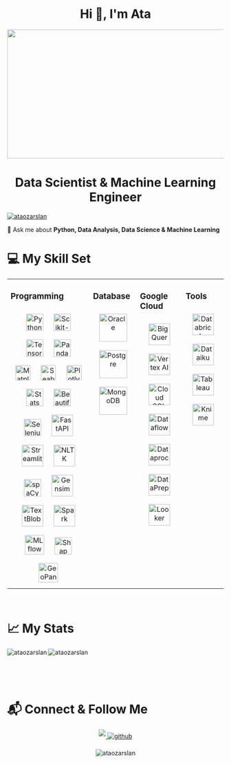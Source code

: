 <h1 align="center">Hi 👋, I'm Ata</h1>
<div align="center">
  <img src="https://media.giphy.com/media/dWesBcTLavkZuG35MI/giphy.gif" width="600" height="300"/>
</div>
<h1 align="center">Data Scientist & Machine Learning Engineer</h1>

<p align="left"> <a href="https://github.com/ryo-ma/github-profile-trophy"><img src="https://github-profile-trophy.vercel.app/?username=ataozarslan" alt="ataozarslan" /></a> </p>

💬 Ask me about **Python, Data Analysis, Data Science & Machine Learning**

# 💻 My Skill Set

<table><tr><td valign="top" width="30%">

### Programming  
<div align="center">  
<a href="https://www.python.org/" target="_blank"><img style="margin: 10px" src="https://profilinator.rishav.dev/skills-assets/python-original.svg" alt="Python" height="40" /></a>
<a href="https://scikit-learn.org/stable/" target="_blank"><img style="margin: 10px" src="https://upload.wikimedia.org/wikipedia/commons/thumb/0/05/Scikit_learn_logo_small.svg/2560px-Scikit_learn_logo_small.svg.png" alt="Scikit-Learn" height="40" /></a>
<a href="https://www.tensorflow.org/" target="_blank"><img style="margin: 10px" src="https://www.gstatic.com/devrel-devsite/prod/vad6bef05f1c1d3cacb007960942dc48893aaf1a38ae980a20397fbe9c6e1061d/tensorflow/images/lockup.svg" alt="Tensorflow" height="40" /></a>
<a href="https://pandas.pydata.org/" target="_blank"><img style="margin: 10px" src="https://pandas.pydata.org/static/img/pandas_white.svg" alt="Pandas" height="40" /></a>
<a href="https://matplotlib.org/" target="_blank"><img style="margin: 10px" src="https://matplotlib.org/_static/logo_dark.svg" alt="Matplotlib" height="35" /></a>
<a href="https://seaborn.pydata.org/" target="_blank"><img style="margin: 10px" src="https://seaborn.pydata.org/_static/logo-wide-lightbg.svg" alt="Seaborn" height="35" /></a>
<a href="https://plotly.com/" target="_blank"><img style="margin: 10px" src="https://images.prismic.io/plotly-marketing-website-2/69e12d6a-fb65-4b6e-8423-9465a29c6028_plotly-logo-lg.png?auto=compress%2Cformat&fit=max&w=256" alt="Plotly" height="35" /></a>
<a href="https://www.statsmodels.org/stable/index.html" target="_blank"><img style="margin: 10px" src="https://www.statsmodels.org/stable/_images/statsmodels-logo-v2-horizontal.svg" alt="Statsmodels" height="40" /></a>
<a href="https://beautiful-soup-4.readthedocs.io/en/latest/" target="_blank"><img style="margin: 10px" src="https://browserstack.wpenginepowered.com/wp-content/uploads/2023/06/What-is-Beautiful-Soup-1-250x85.png" alt="BeautifulSoup4" height="40" /></a>
<a href="https://selenium-python.readthedocs.io/" target="_blank"><img style="margin: 10px" src="https://raw.githubusercontent.com/detain/svg-logos/780f25886640cef088af994181646db2f6b1a3f8/svg/selenium-logo.svg" alt="Selenium" height="40" /></a>
<a href="https://fastapi.tiangolo.com/" target="_blank"><img style="margin: 10px" src="https://upload.wikimedia.org/wikiversity/en/thumb/8/8c/FastAPI_logo.png/640px-FastAPI_logo.png" alt="FastAPI" height="50" /></a>
<a href="https://streamlit.io/" target="_blank"><img style="margin: 10px" src="https://streamlit.io/images/brand/streamlit-logo-secondary-colormark-lighttext.svg" alt="Streamlit" height="50" /></a>
<a href="https://www.nltk.org/" target="_blank"><img style="margin: 10px" src="https://miro.medium.com/v2/resize:fit:592/1*YM2HXc7f4v02pZBEO8h-qw.png" alt="NLTK" height="50" /></a>
<a href="https://spacy.io/" target="_blank"><img style="margin: 10px" src="https://upload.wikimedia.org/wikipedia/commons/thumb/8/88/SpaCy_logo.svg/1024px-SpaCy_logo.svg.png" alt="spaCy" height="40" /></a>
<a href="https://radimrehurek.com/gensim/" target="_blank"><img style="margin: 10px" src="https://radimrehurek.com/gensim/_images/gensim_logo_positive_complete_tb.png" alt="Gensim" height="50" /></a>
<a href="https://textblob.readthedocs.io/en/dev/" target="_blank"><img style="margin: 10px" src="https://diamond-thumbnails.s3.us-west-2.amazonaws.com/thinkbigcms/Product/logo/0643d8c9-2d6f-4305-8733-cd96b8557578.png?hash=350304961fe86c1de39bf5fbc025f1ea" alt="TextBlob" height="50" /></a>
<a href="https://spark.apache.org/" target="_blank"><img style="margin: 10px" src="https://upload.wikimedia.org/wikipedia/commons/thumb/f/f3/Apache_Spark_logo.svg/1200px-Apache_Spark_logo.svg.png" alt="Spark" height="50" /></a>
<a href="https://mlflow.org/" target="_blank"><img style="margin: 10px" src="https://mlflow.org/images/MLflow-logo-final-white-TM.png" alt="MLflow" height="45" /></a>
<a href="https://shap.readthedocs.io/en/latest/" target="_blank"><img style="margin: 10px" src="https://user-images.githubusercontent.com/38404461/65588818-7734b500-df88-11e9-907c-a0bc0c0fdfc1.png" alt="Shap" height="40" /></a>
<a href="https://geopandas.org/en/stable/" target="_blank"><img style="margin: 10px" src="https://geopandas.org/en/stable/_static/geopandas_logo_web.svg" alt="GeoPandas" height="45" /></a>
</div>
</td><td valign="top" width="5%">

### Database  
<div align="center">
<a href="https://www.oracle.com/" target="_blank"><img style="margin: 10px" src="https://profilinator.rishav.dev/skills-assets/oracle-original.svg" alt="Oracle" height="65" /></a>
<a href="https://www.postgresql.org/" target="_blank"><img style="margin: 10px" src="https://upload.wikimedia.org/wikipedia/commons/thumb/2/29/Postgresql_elephant.svg/1985px-Postgresql_elephant.svg.png" alt="Postgre" height="65" /></a>
<a href="https://www.mongodb.com/" target="_blank"><img style="margin: 10px" src="https://profilinator.rishav.dev/skills-assets/mongodb-original-wordmark.svg" alt="MongoDB" height="65" /></a>
</div>
</td><td valign="top" width="15%">

### Google Cloud  
<div align="center">
<a href="https://cloud.google.com/bigquery/" target="_blank"><img style="margin: 10px" src="https://semtr.com/blog/wp-content/uploads/2020/12/big.png" alt="BigQuery" height="50" /></a>
<a href="https://cloud.google.com/vertex-ai/" target="_blank"><img style="margin: 10px" src="https://static.wixstatic.com/media/ae2a18_da5e51a6483b46a4add6e7b5f44c4ec2~mv2.jpg/v1/fill/w_640,h_430,al_c,q_80,usm_0.66_1.00_0.01,enc_auto/ae2a18_da5e51a6483b46a4add6e7b5f44c4ec2~mv2.jpg" alt="Vertex AI" height="50" /></a>
<a href="https://cloud.google.com/sql/" target="_blank"><img style="margin: 10px" src="https://miro.medium.com/v2/resize:fit:1200/0*sbUQaEbEVSXuZDs3.png" alt="Cloud SQL" height="50" /></a>
<a href="https://cloud.google.com/dataflow/" target="_blank"><img style="margin: 10px" src="https://devio2023-media.developers.io/wp-content/uploads/2020/10/gcp-eyecatch-dataflow_1200x630.png" alt="Dataflow" height="50" /></a>
<a href="https://cloud.google.com/dataproc/" target="_blank"><img style="margin: 10px" src="https://www.qlik.com/de-de/-/media/images/global-us/site-content/products/google-cloud-platform/cloud-dataproc-2x.png?rev=-1&h=302&w=319&hash=B5D6E6779A9DE99C53C4FCE7E607A5CF&dpr=1" alt="Dataproc" height="50" /></a>
<a href="https://cloud.google.com/dataprep/" target="_blank"><img style="margin: 10px" src="https://miro.medium.com/v2/resize:fit:1184/1*EdqAlNzJvuEbRsGWLgnCrg.png" alt="DataPrep" height="50" /></a>
<a href="https://cloud.google.com/looker/" target="_blank"><img style="margin: 10px" src="https://mma.prnewswire.com/media/1192823/Looker_Logo_Horizontal_FullColor_Logo.jpg?p=facebook" alt="Looker" height="50" /></a>
</div>
</td><td valign="top" width="8%">

### Tools
<div align="center">
<a href="https://www.databricks.com/" target="_blank"><img style="margin: 10px" src="https://www.databricks.com/wp-content/uploads/2020/04/og-databricks.png" alt="Databricks" height="50" /></a>
<a href="https://www.dataiku.com/" target="_blank"><img style="margin: 10px" src="https://logowik.com/content/uploads/images/dataiku1814.logowik.com.webp" alt="Dataiku" height="50" /></a>
<a href="https://www.tableau.com/" target="_blank"><img style="margin: 10px" src="https://logos-world.net/wp-content/uploads/2021/10/Tableau-Logo.png" alt="Tableau" height="50" /></a>
<a href="https://www.knime.com/" target="_blank"><img style="margin: 10px" src="https://www.knime.com/images/knime-logo.svg" alt="Knime" height="50" /></a>
</div>  
</td></table>

<br/>

# 📈 My Stats

<p><img align="left" src="https://github-readme-stats.vercel.app/api?username=ataozarslan&layout=compact&theme=vision-friendly-dark&show_icons=true&locale=en" alt="ataozarslan" /></p>
<p><img align="center" src="https://github-readme-stats.vercel.app/api/top-langs?username=ataozarslan&layout=compact&theme=vision-friendly-dark&show_icons=true&locale=en" alt="ataozarslan" /></p>

<br/>
<br/>
<br/>

# 📬 Connect & Follow Me  
<div align="center">
  
<a href="https://linkedin.com/in/ataozarslan" target="_blank">
<img src=https://img.shields.io/badge/linkedin-%231E77B5.svg?&style=for-the-badge&logo=linkedin&logoColor=white style="margin-bottom: 5px;" />
</a>
  
<a href="https://medium.com/@ataozarslan" target="_blank">
<img src=https://img.shields.io/badge/medium-%2324292e.svg?&style=for-the-badge&logo=medium&logoColor=white alt=github style="margin-bottom: 5px;" />
</a>  
  
</div>  
  
<br/>  

<div align="center">
<img src="https://komarev.com/ghpvc/?username=ataozarslan&label=Profile%20views&color=0e75b6&style=flat" alt="ataozarslan" align="center" />
</div>  

